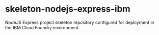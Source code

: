 # skeleton-nodejs-express-ibm

NodeJS Express project skeleton repository configured for deployment in the IBM Cloud Foundry environment.
